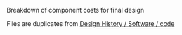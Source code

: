 Breakdown of component costs for final design


Files are duplicates from [Design History  /  Software  /  code](https://github.com/LukeB101/Mega-Bit/tree/master/Design%20History/Software/code)
